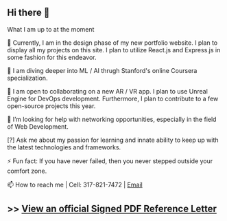 ## Hi there 👋

What I am up to at the moment

🔭 
Currently, I am in the design phase of my new portfolio website. I plan to display all my projects on this site.
I plan to utilize React.js and Express.js in some fashion for this endeavor.

🌱
I am diving deeper into ML / AI thrugh Stanford's online Coursera specialization.

👯
I am open to collaborating on a new AR / VR app. I plan to use Unreal Engine for DevOps development. Furthermore, I plan to contribute to a few open-source projects this year.

🤔
I’m looking for help with networking opportunities, especially in the field of Web Development.

[?]
Ask me about my passion for learning and innate ability to keep up with the latest technologies and frameworks.

⚡
Fun fact: If you have never failed, then you never stepped outside your comfort zone.

📫 
How to reach me | Cell: 317-821-7472 | [Email](mailto:gitnuke.dev@gmail.com)

## >> [View an official Signed PDF Reference Letter](https://drive.google.com/drive/folders/1dORMjdvZHzAHMcZaJt6eK-k3aQgIkqUu?usp=sharing)
